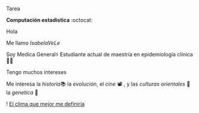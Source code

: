 Tarea

**Computación estadistica** :octocat:

Hola

Me llamo _IsabelaVeLe_

Soy Medica General:medical_symbol: Estudiante actual de maestría en epidemiología clínica :face_in_clouds:

Tengo muchos intereses

Me interesa la _historia_:books: la _evolución_, el _cine_ :film_projector:	, y las _culturas orientales_ :martial_arts_uniform: la _genetica_ :dna:



! [El clima que mejor me definiría](bosque.jpg)

